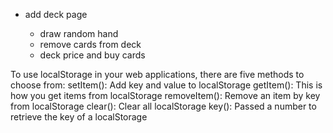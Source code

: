 -   add deck page

    -   draw random hand
    -   remove cards from deck
    -   deck price and buy cards

To use localStorage in your web applications, there are five methods to choose from:
setItem(): Add key and value to localStorage
getItem(): This is how you get items from localStorage
removeItem(): Remove an item by key from localStorage
clear(): Clear all localStorage
key(): Passed a number to retrieve the key of a localStorage
